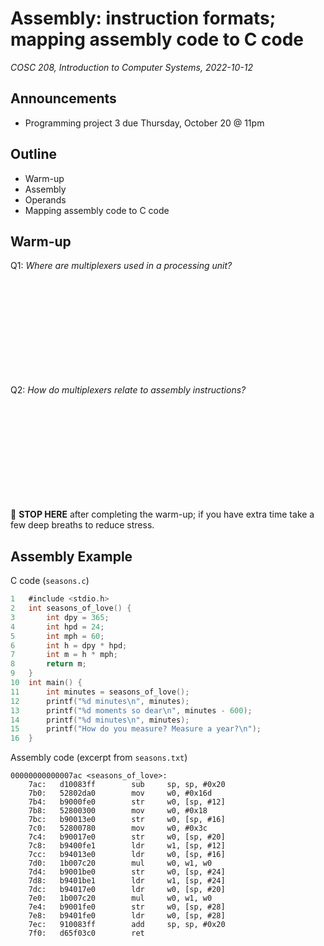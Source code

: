 # Assembly: instruction formats; mapping assembly code to C code
_COSC 208, Introduction to Computer Systems, 2022-10-12_

## Announcements
* Programming project 3 due Thursday, October 20 @ 11pm

## Outline
* Warm-up
* Assembly
* Operands
* Mapping assembly code to C code

## Warm-up
Q1: _Where are multiplexers used in a processing unit?_
```












```

Q2: _How do multiplexers relate to assembly instructions?_
```












```
🛑 **STOP HERE** after completing the warm-up; if you have extra time take a few deep breaths to reduce stress.

<div style="page-break-after: always;"></div>

## Assembly Example
C code (`seasons.c`)
```C
1   #include <stdio.h>
2   int seasons_of_love() {
3       int dpy = 365;
4       int hpd = 24;
5       int mph = 60;
6       int h = dpy * hpd;
7       int m = h * mph;
8       return m;
9   }
10  int main() {
11      int minutes = seasons_of_love();
12      printf("%d minutes\n", minutes);
13      printf("%d moments so dear\n", minutes - 600);
14      printf("%d minutes\n", minutes);
15      printf("How do you measure? Measure a year?\n");
16  }
```

Assembly code (excerpt from `seasons.txt`)
```
00000000000007ac <seasons_of_love>:
    7ac:   d10083ff        sub     sp, sp, #0x20
    7b0:   52802da0        mov     w0, #0x16d  
    7b4:   b9000fe0        str     w0, [sp, #12]
    7b8:   52800300        mov     w0, #0x18   
    7bc:   b90013e0        str     w0, [sp, #16]
    7c0:   52800780        mov     w0, #0x3c   
    7c4:   b90017e0        str     w0, [sp, #20]
    7c8:   b9400fe1        ldr     w1, [sp, #12]
    7cc:   b94013e0        ldr     w0, [sp, #16]
    7d0:   1b007c20        mul     w0, w1, w0
    7d4:   b9001be0        str     w0, [sp, #24]
    7d8:   b9401be1        ldr     w1, [sp, #24]
    7dc:   b94017e0        ldr     w0, [sp, #20]
    7e0:   1b007c20        mul     w0, w1, w0
    7e4:   b9001fe0        str     w0, [sp, #28]
    7e8:   b9401fe0        ldr     w0, [sp, #28]
    7ec:   910083ff        add     sp, sp, #0x20
    7f0:   d65f03c0        ret
```